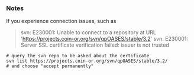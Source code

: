 


### Notes
If you experience connection issues, such as
> svn: E230001: Unable to connect to a repository at URL 'https://projects.coin-or.org/svn/qpOASES/stable/3.2'
> svn: E230001: Server SSL certificate verification failed: issuer is not trusted

```
# query the svn repo to be asked about the certificate
svn list https://projects.coin-or.org/svn/qpOASES/stable/3.2/
# and choose "accept permanently"
```
